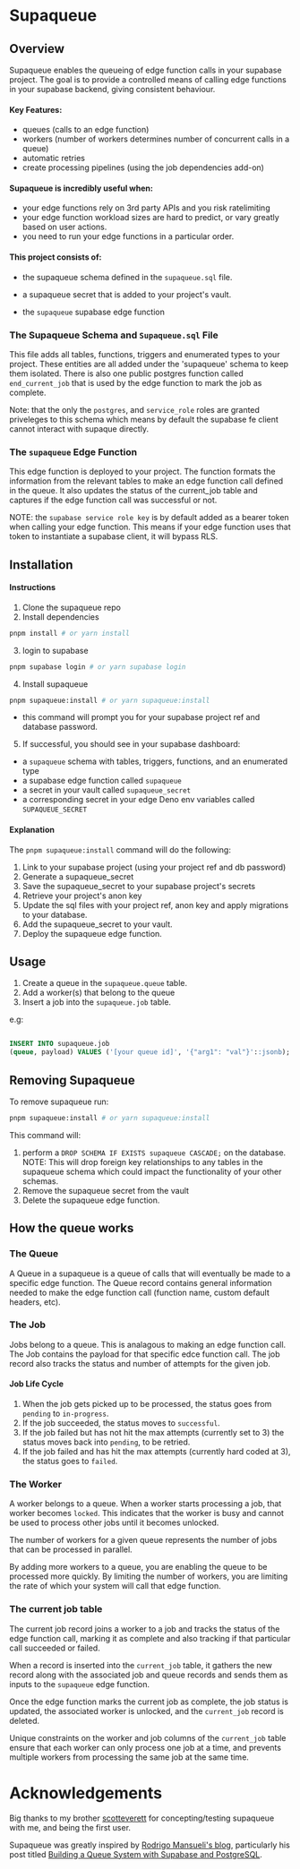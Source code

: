 # Supaqueue

## Overview

Supaqueue enables the queueing of edge function calls in your supabase project. The goal is to provide a controlled means of calling edge functions in your supabase backend, giving consistent behaviour.

#### Key Features:

- queues (calls to an edge function)
- workers (number of workers determines number of concurrent calls in a queue)
- automatic retries
- create processing pipelines (using the job dependencies add-on)

#### Supaqueue is incredibly useful when:

- your edge functions rely on 3rd party APIs and you risk ratelimiting
- your edge function workload sizes are hard to predict, or vary greatly based on user actions.
- you need to run your edge functions in a particular order.

#### This project consists of:

- the supaqueue schema defined in the `supaqueue.sql` file.

- a supaqueue secret that is added to your project's vault.

- the `supaqueue` supabase edge function

### The Supaqueue Schema and `Supaqueue.sql` File

This file adds all tables, functions, triggers and enumerated types to your project. These entities are all added under the 'supaqueue' schema to keep them isolated. There is also one public postgres function called `end_current_job` that is used by the edge function to mark the job as complete.

Note: that the only the `postgres`, and `service_role` roles are granted priveleges to this schema which means by default the supabase fe client cannot interact with supaque directly.

### The `supaqueue` Edge Function

This edge function is deployed to your project. The function formats the information from the relevant tables to make an edge function call defined in the queue. It also updates the status of the current_job table and captures if the edge function call was successful or not.

NOTE: the `supabase service role key` is by default added as a bearer token when calling your edge function. This means if your edge function uses that token to instantiate a supabase client, it will bypass RLS.

## Installation

#### Instructions

1. Clone the supaqueue repo
2. Install dependencies

```bash
pnpm install # or yarn install
```

3. login to supabase

```bash
pnpm supabase login # or yarn supabase login
```

4. Install supaqueue

```bash
pnpm supaqueue:install # or yarn supaqueue:install
```

- this command will prompt you for your supabase project ref and database password.

5. If successful, you should see in your supabase dashboard:

- a `supaqueue` schema with tables, triggers, functions, and an enumerated type
- a supabase edge function called `supaqueue`
- a secret in your vault called `supaqueue_secret`
- a corresponding secret in your edge Deno env variables called `SUPAQUEUE_SECRET`

#### Explanation

The `pnpm supaqueue:install` command will do the following:

1. Link to your supabase project (using your project ref and db password)
2. Generate a supaqueue_secret
3. Save the supaqueue_secret to your supabase project's secrets
4. Retrieve your project's anon key
5. Update the sql files with your project ref, anon key and apply migrations to your database.
6. Add the supaqueue_secret to your vault.
7. Deploy the supaqueue edge function.

## Usage

1. Create a queue in the `supaqueue.queue` table.
2. Add a worker(s) that belong to the queue
3. Insert a job into the `supaqueue.job` table.

e.g:

```sql

INSERT INTO supaqueue.job
(queue, payload) VALUES ('[your queue id]', '{"arg1": "val"}'::jsonb);

```

## Removing Supaqueue

To remove supaqueue run:

```bash
pnpm supaqueue:install # or yarn supaqueue:install
```

This command will:

1. perform a `DROP SCHEMA IF EXISTS supaqueue CASCADE;` on the database. NOTE: This will drop foreign key relationships to any tables in the supaqueue schema which could impact the functionality of your other schemas.
2. Remove the supaqueue secret from the vault
3. Delete the supaqueue edge function.

## How the queue works

### The Queue

A Queue in a supaqueue is a queue of calls that will eventually be made to a specific edge function. The Queue record contains general information needed to make the edge function call (function name, custom default headers, etc).

### The Job

Jobs belong to a queue. This is analagous to making an edge function call. The Job contains the payload for that specific edce function call. The job record also tracks the status and number of attempts for the given job.

#### Job Life Cycle

1. When the job gets picked up to be processed, the status goes from `pending` to `in-progress`.
2. If the job succeeded, the status moves to `successful`.
3. If the job failed but has not hit the max attempts (currently set to 3) the status moves back into `pending`, to be retried.
4. If the job failed and has hit the max attempts (currently hard coded at 3), the status goes to `failed`.

### The Worker

A worker belongs to a queue. When a worker starts processing a job, that worker becomes `locked`. This indicates that the worker is busy and cannot be used to process other jobs until it becomes unlocked.

The number of workers for a given queue represents the number of jobs that can be processed in parallel.

By adding more workers to a queue, you are enabling the queue to be processed more quickly. By limiting the number of workers, you are limiting the rate of which your system will call that edge function.

### The current job table

The current job record joins a worker to a job and tracks the status of the edge function call, marking it as complete and also tracking if that particular call succeeded or failed.

When a record is inserted into the `current_job` table, it gathers the new record along with the associated job and queue records and sends them as inputs to the `supaqueue` edge function.

Once the edge function marks the current job as complete, the job status is updated, the associated worker is unlocked, and the `current_job` record is deleted.

Unique constraints on the worker and job columns of the `current_job` table ensure that each worker can only process one job at a time, and prevents multiple workers from processing the same job at the same time.

# Acknowledgements

Big thanks to my brother [scotteverett](https://github.com/scotteverett) for concepting/testing supaqueue with me, and being the first user.

Supaqueue was greatly inspired by [Rodrigo Mansueli's blog](https://blog.mansueli.com/), particularly his post titled [Building a Queue System with Supabase and PostgreSQL](https://mansueli.hashnode.dev/building-a-queue-system-with-supabase-and-postgresql).

